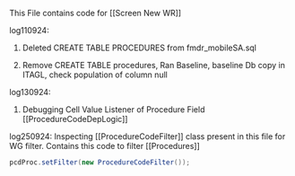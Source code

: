 
This File contains code for [[Screen New WR]]

log110924:
1. Deleted CREATE TABLE PROCEDURES from fmdr_mobileSA.sql 

2. Remove CREATE TABLE procedures, Ran Baseline, baseline Db copy in ITAGL, check population of column null

log130924:
1. Debugging Cell Value Listener of Procedure Field [[ProcedureCodeDepLogic]]

log250924:
Inspecting [[ProcedureCodeFilter]] class present in this file for WG filter. 
Contains this code to filter [[Procedures]] 
```java
pcdProc.setFilter(new ProcedureCodeFilter());
```


